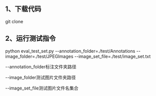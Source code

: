 ## 1、下载代码

git clone

## 2、运行测试指令

python eval_test_set.py --annotation_folder=./test/Annotations --image_folder=./test/JPEGImages --image_set_file=./test/image_set.txt

--annotation_folder标注文件夹路径

--image_folder测试图片文件夹路径

--image_set_file测试图片文件名集合
